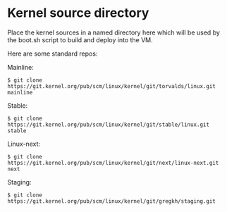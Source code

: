 # Kernel source directory

Place the kernel sources in a named directory here which will be used by the
boot.sh script to build and deploy into the VM.

Here are some standard repos:

Mainline:
```
$ git clone https://git.kernel.org/pub/scm/linux/kernel/git/torvalds/linux.git mainline
```

Stable:
```
$ git clone https://git.kernel.org/pub/scm/linux/kernel/git/stable/linux.git stable
```

Linux-next:
```
$ git clone https://git.kernel.org/pub/scm/linux/kernel/git/next/linux-next.git next
```

Staging:
```
$ git clone https://git.kernel.org/pub/scm/linux/kernel/git/gregkh/staging.git
```
